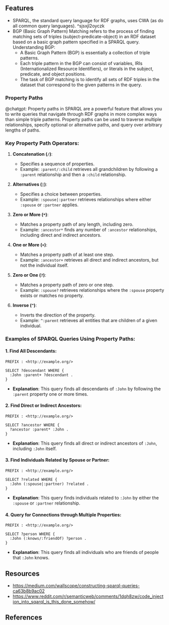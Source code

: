 
## Features

-  SPARQL, the standard query language for RDF graphs, uses CWA (as do all common query languages). ^sjsxjl2oyczk
- BGP (Basic Graph Pattern) Matching refers to the process of finding matching sets of triples (subject-predicate-object) in an RDF dataset based on a basic graph pattern specified in a SPARQL query.
Understanding BGP:
    - A Basic Graph Pattern (BGP) is essentially a collection of triple patterns.
    - Each triple pattern in the BGP can consist of variables, IRIs (Internationalized Resource Identifiers), or literals in the subject, predicate, and object positions.
    - The task of BGP matching is to identify all sets of RDF triples in the dataset that correspond to the given patterns in the query.

### Property Paths

@chatgpt: Property paths in SPARQL are a powerful feature that allows you to write queries that navigate through RDF graphs in more complex ways than simple triple patterns. Property paths can be used to traverse multiple relationships, specify optional or alternative paths, and query over arbitrary lengths of paths.

### Key Property Path Operators:

1. **Concatenation (`/`)**:
   - Specifies a sequence of properties.
   - Example: `:parent/:child` retrieves all grandchildren by following a `:parent` relationship and then a `:child` relationship.

2. **Alternatives (`|`)**:
   - Specifies a choice between properties.
   - Example: `:spouse|:partner` retrieves relationships where either `:spouse` or `:partner` applies.

3. **Zero or More (`*`)**:
   - Matches a property path of any length, including zero.
   - Example: `:ancestor*` finds any number of `:ancestor` relationships, including direct and indirect ancestors.

4. **One or More (`+`)**:
   - Matches a property path of at least one step.
   - Example: `:ancestor+` retrieves all direct and indirect ancestors, but not the individual itself.

5. **Zero or One (`?`)**:
   - Matches a property path of zero or one step.
   - Example: `:spouse?` retrieves relationships where the `:spouse` property exists or matches no property.

6. **Inverse (`^`)**:
   - Inverts the direction of the property.
   - Example: `^:parent` retrieves all entities that are children of a given individual.

### Examples of SPARQL Queries Using Property Paths:

#### 1. Find All Descendants:
```sparql
PREFIX : <http://example.org/>

SELECT ?descendant WHERE {
  :John :parent+ ?descendant .
}
```
- **Explanation**: This query finds all descendants of `:John` by following the `:parent` property one or more times.

#### 2. Find Direct or Indirect Ancestors:
```sparql
PREFIX : <http://example.org/>

SELECT ?ancestor WHERE {
  ?ancestor :parent* :John .
}
```
- **Explanation**: This query finds all direct or indirect ancestors of `:John`, including `:John` itself.

#### 3. Find Individuals Related by Spouse or Partner:
```sparql
PREFIX : <http://example.org/>

SELECT ?related WHERE {
  :John (:spouse|:partner) ?related .
}
```
- **Explanation**: This query finds individuals related to `:John` by either the `:spouse` or `:partner` relationship.

#### 4. Query for Connections through Multiple Properties:
```sparql
PREFIX : <http://example.org/>

SELECT ?person WHERE {
  :John (:knows/:friendOf) ?person .
}
```
- **Explanation**: This query finds all individuals who are friends of people that `:John` knows.

## Resources

- https://medium.com/wallscope/constructing-sparql-queries-ca63b8b9ac02
- https://www.reddit.com/r/semanticweb/comments/1dqh8zw/code_injection_into_sqarql_is_this_done_somehow/

## References